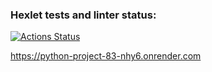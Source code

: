 ### Hexlet tests and linter status:
[![Actions Status](https://github.com/Anatoliy2610/python-project-83/actions/workflows/hexlet-check.yml/badge.svg)](https://github.com/Anatoliy2610/python-project-83/actions)

https://python-project-83-nhy6.onrender.com